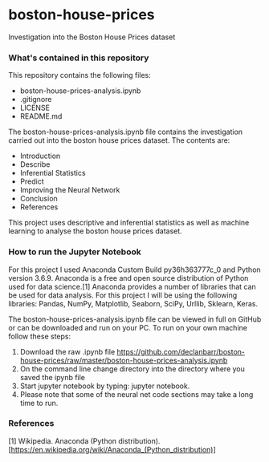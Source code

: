 # boston-house-prices
Investigation into the Boston House Prices dataset 


### What's contained in this repository

This repository contains the following files:

* boston-house-prices-analysis.ipynb
* .gitignore
* LICENSE
* README.md
    
The boston-house-prices-analysis.ipynb file contains the investigation carried out into the boston house prices dataset. The contents are:

* Introduction
* Describe
* Inferential Statistics
* Predict
* Improving the Neural Network
* Conclusion
* References

This project uses descriptive and inferential statistics as well as machine learning to analyse the boston house prices dataset.


### How to run the Jupyter Notebook

For this project I used Anaconda Custom Build py36h363777c_0 and Python version 3.6.9. Anaconda is a free and open source distribution of Python used for data science.[1] Anaconda provides a number of libraries that can be used for data analysis. For this project I will be using the following libraries: Pandas, NumPy, Matplotlib, Seaborn, SciPy, Urllib, Sklearn, Keras.

The boston-house-prices-analysis.ipynb file can be viewed in full on GitHub or can be downloaded and run on your PC. To run on your own machine follow these steps:

1. Download the raw .ipynb file https://github.com/declanbarr/boston-house-prices/raw/master/boston-house-prices-analysis.ipynb
2. On the command line change directory into the directory where you saved the ipynb file
3. Start jupyter notebook by typing: jupyter notebook.
4. Please note that some of the neural net code sections may take a long time to run.

### References

[1] Wikipedia. Anaconda (Python distribution). [https://en.wikipedia.org/wiki/Anaconda_(Python_distribution)]
